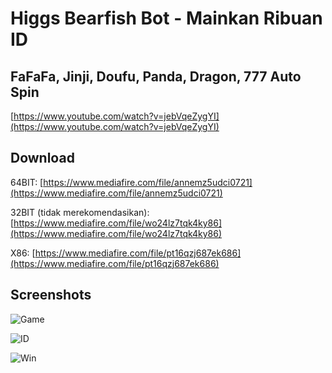 # Higgs Bearfish Bot - Mainkan Ribuan ID

## FaFaFa, Jinji, Doufu, Panda, Dragon, 777 Auto Spin

[https://www.youtube.com/watch?v=jebVqeZygYI](https://www.youtube.com/watch?v=jebVqeZygYI)

## Download
64BIT: [https://www.mediafire.com/file/annemz5udci0721](https://www.mediafire.com/file/annemz5udci0721)

32BIT (tidak merekomendasikan): [https://www.mediafire.com/file/wo24lz7tqk4ky86](https://www.mediafire.com/file/wo24lz7tqk4ky86)

X86: [https://www.mediafire.com/file/pt16qzj687ek686](https://www.mediafire.com/file/pt16qzj687ek686)

## Screenshots
![Game](https://i.ibb.co/5hM9PGj/Higgs-Bot-Game.jpg)

![ID](https://i.ibb.co/ZmWfRb7/Higgs-Bot-ID.jpg)

![Win](https://i.ibb.co/jrN09pr/Higgs-Bot-WIN.jpg)
